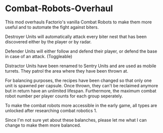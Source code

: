 # Combat-Robots-Overhaul
This mod overhauls Factorio's vanilla Combat Robots to make them more useful and to automate the fight against biters.

Destroyer Units will automatically attack every biter nest that has been discovered either by the player or by radar.

Defender Units will either follow and defend their player, or defend the base in case of an attack. (Toggleable)

Distractor Units have been renamed to Sentry Units and are used as mobile turrets. They patrol the area where they have been thrown at.

For balancing purposes, the recipes have been changed so that only one unit is spawned per capsule. Once thrown, they can't be reclaimed anymore but in return have an unlimited lifespan. Furthermore, the maximum combat robot number per player counts for each group seperately.

To make the combat robots more accessible in the early game, all types are unlocked after researching combat robotics 1.

Since I'm not sure yet about these balanches, please let me what I can change to make them more balanced.
